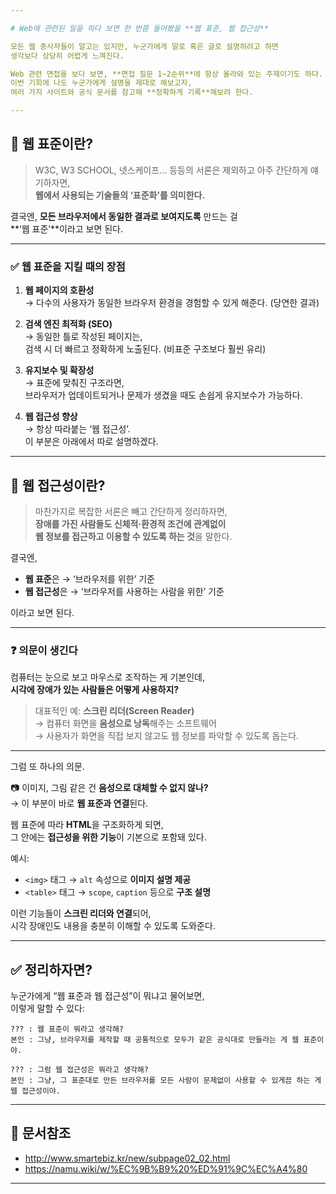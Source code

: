 ```yaml
---

# Web에 관련된 일을 하다 보면 한 번쯤 들어봤을 **웹 표준, 웹 접근성**

모든 웹 종사자들이 알고는 있지만, 누군가에게 말로 혹은 글로 설명하려고 하면  
생각보다 상당히 어렵게 느껴진다.

Web 관련 면접을 보다 보면, **면접 질문 1~2순위**에 항상 올라와 있는 주제이기도 하다.  
이번 기회에 나도 누군가에게 설명을 제대로 해보고자,  
여러 가지 사이트와 공식 문서를 참고해 **정확하게 기록**해보려 한다.

---
```


## 📌 웹 표준이란?

> W3C, W3 SCHOOL, 넷스케이프… 등등의 서론은 제외하고 아주 간단하게 얘기하자면,  
**웹에서 사용되는 기술들의 ‘표준화’를 의미한다.**

결국엔, **모든 브라우저에서 동일한 결과로 보여지도록** 만드는 걸  
**‘웹 표준’**이라고 보면 된다.

---

### ✅ 웹 표준을 지킬 때의 장점

1. **웹 페이지의 호환성**  
→ 다수의 사용자가 동일한 브라우저 환경을 경험할 수 있게 해준다. (당연한 결과)

2. **검색 엔진 최적화 (SEO)**  
→ 동일한 틀로 작성된 페이지는,  
검색 시 더 빠르고 정확하게 노출된다. (비표준 구조보다 훨씬 유리)

3. **유지보수 및 확장성**  
→ 표준에 맞춰진 구조라면,  
브라우저가 업데이트되거나 문제가 생겼을 때도 손쉽게 유지보수가 가능하다.

4. **웹 접근성 향상**  
→ 항상 따라붙는 ‘웹 접근성’.  
이 부분은 아래에서 따로 설명하겠다.

---

## 📌 웹 접근성이란?

> 마찬가지로 복잡한 서론은 빼고 간단하게 정리하자면,  
**장애를 가진 사람들도 신체적·환경적 조건에 관계없이**  
**웹 정보를 접근하고 이용할 수 있도록 하는 것**을 말한다.

결국엔,  
- **웹 표준**은 → ‘브라우저를 위한’ 기준  
- **웹 접근성**은 → ‘브라우저를 사용하는 사람을 위한’ 기준

이라고 보면 된다.

---

### ❓ 의문이 생긴다

컴퓨터는 눈으로 보고 마우스로 조작하는 게 기본인데,  
**시각에 장애가 있는 사람들은 어떻게 사용하지?**

> 대표적인 예: **스크린 리더(Screen Reader)**  
→ 컴퓨터 화면을 **음성으로 낭독**해주는 소프트웨어  
→ 사용자가 화면을 직접 보지 않고도 웹 정보를 파악할 수 있도록 돕는다.

---

그럼 또 하나의 의문.

📷 이미지, 그림 같은 건 **음성으로 대체할 수 없지 않나?**  
→ 이 부분이 바로 **웹 표준과 연결**된다.

웹 표준에 따라 **HTML**을 구조화하게 되면,  
그 안에는 **접근성을 위한 기능**이 기본으로 포함돼 있다.

예시:
- `<img>` 태그 → `alt` 속성으로 **이미지 설명 제공**  
- `<table>` 태그 → `scope`, `caption` 등으로 **구조 설명**

이런 기능들이 **스크린 리더와 연결**되어,  
시각 장애인도 내용을 충분히 이해할 수 있도록 도와준다.

---

## ✅ 정리하자면?

누군가에게 “웹 표준과 웹 접근성”이 뭐냐고 물어보면,  
이렇게 말할 수 있다:

```
??? : 웹 표준이 뭐라고 생각해?
본인 : 그냥, 브라우저를 제작할 때 공통적으로 모두가 같은 공식대로 만들라는 게 웹 표준이야.

??? : 그럼 웹 접근성은 뭐라고 생각해?
본인 : 그냥, 그 표준대로 만든 브라우저를 모든 사람이 문제없이 사용할 수 있게끔 하는 게 웹 접근성이야.
```

---

## 📎 문서참조

- http://www.smartebiz.kr/new/subpage02_02.html  
- https://namu.wiki/w/%EC%9B%B9%20%ED%91%9C%EC%A4%80

---